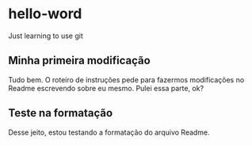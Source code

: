 # hello-word
Just learning to use git

## Minha primeira modificação
Tudo bem. O roteiro de instruções pede para fazermos modificações no Readme escrevendo sobre eu mesmo.
Pulei essa parte, ok?
  
## Teste na formatação
Desse jeito, estou testando a formatação do arquivo Readme.
